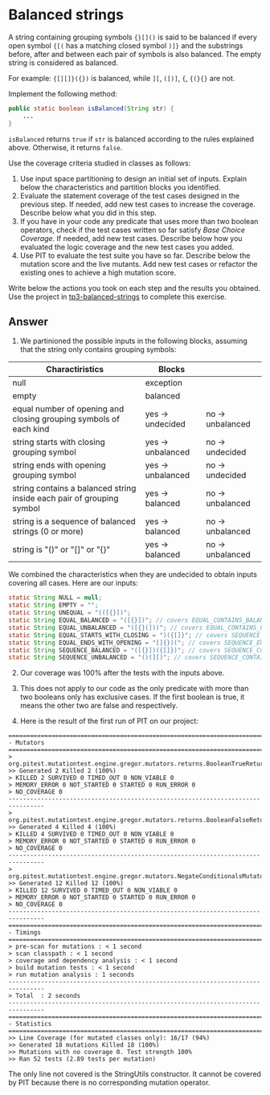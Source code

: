 # Balanced strings

A string containing grouping symbols `{}[]()` is said to be balanced if every open symbol `{[(` has a matching closed symbol `)]}` and the substrings before, after and between each pair of symbols is also balanced. The empty string is considered as balanced.

For example: `{[][]}({})` is balanced, while `][`, `([)]`, `{`, `{(}{}` are not.

Implement the following method:

```java
public static boolean isBalanced(String str) {
    ...
}
```

`isBalanced` returns `true` if `str` is balanced according to the rules explained above. Otherwise, it returns `false`.

Use the coverage criteria studied in classes as follows:

1. Use input space partitioning to design an initial set of inputs. Explain below the characteristics and partition blocks you identified.
2. Evaluate the statement coverage of the test cases designed in the previous step. If needed, add new test cases to increase the coverage. Describe below what you did in this step.
3. If you have in your code any predicate that uses more than two boolean operators, check if the test cases written so far satisfy *Base Choice Coverage*. If needed, add new test cases. Describe below how you evaluated the logic coverage and the new test cases you added.
4. Use PIT to evaluate the test suite you have so far. Describe below the mutation score and the live mutants. Add new test cases or refactor the existing ones to achieve a high mutation score.

Write below the actions you took on each step and the results you obtained.
Use the project in [tp3-balanced-strings](../code/tp3-balanced-strings) to complete this exercise.

## Answer

1. We partinioned the possible inputs in the following blocks, assuming that the string only contains grouping symbols:

| Charactiristics                                                      | Blocks            |                  |
|----------------------------------------------------------------------|-------------------|------------------|
| null                                                                 | exception                            |
| empty                                                                | balanced                             |
| equal number of opening and closing grouping symbols of each kind    | yes -> undecided  | no -> unbalanced |
| string starts with closing grouping symbol                           | yes -> unbalanced | no -> undecided  |
| string ends with opening grouping symbol                             | yes -> unbalanced | no -> undecided  |
| string contains a balanced string inside each pair of grouping symbol| yes -> balanced   | no -> unbalanced |
| string is a sequence of balanced strings (0 or more)                 | yes -> balanced   | no -> unbalanced |
| string is "()" or "[]" or "{}"                                       | yes -> balanced   | no -> unbalanced |

We combined the characteristics when they are undecided to obtain inputs covering all cases. Here are our inputs:
```java
static String NULL = null;
static String EMPTY = "";
static String UNEQUAL = "(([{}])";
static String EQUAL_BALANCED = "([{}])"; // covers EQUAL_CONTAINS_BALANCED, EQUAL_STARTS_WITH_OPENING, EQUAL_ENDS_WITH_CLOSING
static String EQUAL_UNBALANCED = "([{}(]))"; // covers EQUAL_CONTAINS_UNBALANCED
static String EQUAL_STARTS_WITH_CLOSING = ")({[]}"; // covers SEQUENCE_STARTS_WITH_CLOSING
static String EQUAL_ENDS_WITH_OPENING = "[]{})("; // covers SEQUENCE_ENDS_WITH_OPENING
static String SEQUENCE_BALANCED = "([{}])({[]})"; // covers SEQUENCE_CONTAINS_BALANCED, SEQUENCE_STARTS_WITH_OPENING, SEQUENCE_ENDS_WITH_CLOSING
static String SEQUENCE_UNBALANCED = "()(][)"; // covers SEQUENCE_CONTAINS_UNBALANCED
```

2. Our coverage was 100% after the tests with the inputs above.

3. This does not apply to our code as the only predicate with more than two booleans only has exclusive cases. If the first boolean is true, it means the other two are false and respectively.

4. Here is the result of the first run of PIT on our project:

```
================================================================================
- Mutators
================================================================================
> org.pitest.mutationtest.engine.gregor.mutators.returns.BooleanTrueReturnValsMutator
>> Generated 2 Killed 2 (100%)
> KILLED 2 SURVIVED 0 TIMED_OUT 0 NON_VIABLE 0 
> MEMORY_ERROR 0 NOT_STARTED 0 STARTED 0 RUN_ERROR 0 
> NO_COVERAGE 0 
--------------------------------------------------------------------------------
> org.pitest.mutationtest.engine.gregor.mutators.returns.BooleanFalseReturnValsMutator
>> Generated 4 Killed 4 (100%)
> KILLED 4 SURVIVED 0 TIMED_OUT 0 NON_VIABLE 0 
> MEMORY_ERROR 0 NOT_STARTED 0 STARTED 0 RUN_ERROR 0 
> NO_COVERAGE 0 
--------------------------------------------------------------------------------
> org.pitest.mutationtest.engine.gregor.mutators.NegateConditionalsMutator
>> Generated 12 Killed 12 (100%)
> KILLED 12 SURVIVED 0 TIMED_OUT 0 NON_VIABLE 0 
> MEMORY_ERROR 0 NOT_STARTED 0 STARTED 0 RUN_ERROR 0 
> NO_COVERAGE 0 
--------------------------------------------------------------------------------
================================================================================
- Timings
================================================================================
> pre-scan for mutations : < 1 second
> scan classpath : < 1 second
> coverage and dependency analysis : < 1 second
> build mutation tests : < 1 second
> run mutation analysis : 1 seconds
--------------------------------------------------------------------------------
> Total  : 2 seconds
--------------------------------------------------------------------------------
================================================================================
- Statistics
================================================================================
>> Line Coverage (for mutated classes only): 16/17 (94%)
>> Generated 18 mutations Killed 18 (100%)
>> Mutations with no coverage 0. Test strength 100%
>> Ran 52 tests (2.89 tests per mutation)
```

The only line not covered is the StringUtils constructor. It cannot be covered by PIT because there is no corresponding mutation operator.


